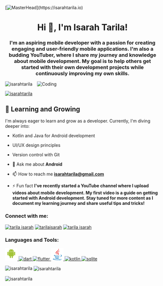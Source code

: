 [![MasterHead]([https://1.bp.blogspot.com/-7A4WynwLsM...](https://1.bp.blogspot.com/-7A4WynwLsMw/XbBpCXG8fHI/AAAAAAAAMt4/uOa1bpLskYgrwGbllhSu2SDj_Mig8SXJQCLcBGAsYHQ/s1600/2000_600px.gif))](https://isarahtarila.io)

<h1 align="center">Hi 👋, I'm Isarah Tarila!</h1>
<h3 align="center">I'm an aspiring mobile developer with a passion for creating engaging and user-friendly mobile applications. I'm also a budding YouTuber, where I share my journey and knowledge about mobile development. My goal is to help others get started with their own development projects while continuously improving my own skills.</h3>
<img align="right" alt="Coding" width="400" src="https://cdn.dribbble.com/users/1162077/screenshots/3848914/programmer.gif">

<p align="left"> <img src="https://komarev.com/ghpvc/?username=isarahtarila&label=Profile%20views&color=0e75b6&style=flat" alt="isarahtarila" /> </p>

<p align="left"> <a href="https://github.com/ryo-ma/github-profile-trophy"><img src="https://github-profile-trophy.vercel.app/?username=isarahtarila" alt="isarahtarila" /></a> </p>

## 🌱 Learning and Growing
I'm always eager to learn and grow as a developer. Currently, I'm diving deeper into:
- Kotlin and Java for Android development
- UI/UX design principles
- Version control with Git

- 💬 Ask me about **Android**

- 📫 How to reach me **isarahtarila@gmail.com**

- ⚡ Fun fact **I've recently started a YouTube channel where I upload videos about mobile development. My first video is a guide on getting started with Android development. Stay tuned for more content as I document my learning journey and share useful tips and tricks!**

<h3 align="left">Connect with me:</h3>
<p align="left">
<a href="https://linkedin.com/in/tarila isarah" target="blank"><img align="center" src="https://raw.githubusercontent.com/rahuldkjain/github-profile-readme-generator/master/src/images/icons/Social/linked-in-alt.svg" alt="tarila isarah" height="30" width="40" /></a>
<a href="https://instagram.com/tarilaisarah" target="blank"><img align="center" src="https://raw.githubusercontent.com/rahuldkjain/github-profile-readme-generator/master/src/images/icons/Social/instagram.svg" alt="tarilaisarah" height="30" width="40" /></a>
<a href="https://www.youtube.com/c/tarila isarah" target="blank"><img align="center" src="https://raw.githubusercontent.com/rahuldkjain/github-profile-readme-generator/master/src/images/icons/Social/youtube.svg" alt="tarila isarah" height="30" width="40" /></a>
</p>

<h3 align="left">Languages and Tools:</h3>
<p align="left"> <a href="https://developer.android.com" target="_blank" rel="noreferrer"> <img src="https://raw.githubusercontent.com/devicons/devicon/master/icons/android/android-original-wordmark.svg" alt="android" width="40" height="40"/> </a> <a href="https://dart.dev" target="_blank" rel="noreferrer"> <img src="https://www.vectorlogo.zone/logos/dartlang/dartlang-icon.svg" alt="dart" width="40" height="40"/> </a> <a href="https://flutter.dev" target="_blank" rel="noreferrer"> <img src="https://www.vectorlogo.zone/logos/flutterio/flutterio-icon.svg" alt="flutter" width="40" height="40"/> </a> <a href="https://www.java.com" target="_blank" rel="noreferrer"> <img src="https://raw.githubusercontent.com/devicons/devicon/master/icons/java/java-original.svg" alt="java" width="40" height="40"/> </a> <a href="https://kotlinlang.org" target="_blank" rel="noreferrer"> <img src="https://www.vectorlogo.zone/logos/kotlinlang/kotlinlang-icon.svg" alt="kotlin" width="40" height="40"/> </a> <a href="https://www.sqlite.org/" target="_blank" rel="noreferrer"> <img src="https://www.vectorlogo.zone/logos/sqlite/sqlite-icon.svg" alt="sqlite" width="40" height="40"/> </a> </p>

<p><img align="left" src="https://github-readme-stats.vercel.app/api/top-langs?username=isarahtarila&show_icons=true&locale=en&layout=compact" alt="isarahtarila" /></p>

<p>&nbsp;<img align="center" src="https://github-readme-stats.vercel.app/api?username=isarahtarila&show_icons=true&locale=en" alt="isarahtarila" /></p>

<p><img align="center" src="https://github-readme-streak-stats.herokuapp.com/?user=isarahtarila&" alt="isarahtarila" /></p>
